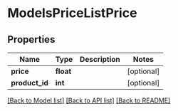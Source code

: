 # ModelsPriceListPrice

## Properties
Name | Type | Description | Notes
------------ | ------------- | ------------- | -------------
**price** | **float** |  | [optional] 
**product_id** | **int** |  | [optional] 

[[Back to Model list]](../README.md#documentation-for-models) [[Back to API list]](../README.md#documentation-for-api-endpoints) [[Back to README]](../README.md)


